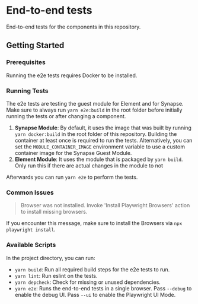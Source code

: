 # End-to-end tests

End-to-end tests for the components in this repository.

## Getting Started

### Prerequisites

Running the e2e tests requires Docker to be installed.

### Running Tests

The e2e tests are testing the guest module for Element and for Synapse.
Make sure to always run `yarn e2e:build` in the root folder before initially running the tests or after changing a component.

1. **Synapse Module**: By default, it uses the image that was built by running `yarn docker:build` in the root folder of this repository.
   Building the container at least once is required to run the tests.
   Alternatively, you can set the `MODULE_CONTAINER_IMAGE` environment variable to use a custom container image for the Synapse Guest Module.
2. **Element Module**: It uses the module that is packaged by `yarn build`.
   Only run this if there are actual changes in the module to not

Afterwards you can run `yarn e2e` to perform the tests.

### Common Issues

> Browser was not installed. Invoke 'Install Playwright Browsers' action to install missing browsers.

If you encounter this message, make sure to install the Browsers via `npx playwright install`.

### Available Scripts

In the project directory, you can run:

- `yarn build`: Run all required build steps for the e2e tests to run.
- `yarn lint`: Run eslint on the tests.
- `yarn depcheck`: Check for missing or unused dependencies.
- `yarn e2e`: Runs the end-to-end tests in a single browser. Pass `--debug` to enable the debug UI. Pass `--ui` to enable the Playwright UI Mode.
